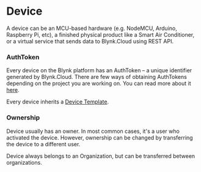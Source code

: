 # Device

A device can be an MCU-based hardware \(e.g. NodeMCU, Arduino, Raspberry Pi, etc\), a finished physical product like a Smart Air Conditioner,  or a virtual service that sends data to Blynk.Cloud using REST API.

### AuthToken

Every device on the Blynk platform has an AuthToken – a unique identifier generated by Blynk.Cloud. There are few ways of obtaining AuthTokens depending on the project you are working on. You can read more about it [here](../getting-started/activating-devices/#2-activating-device-with-static-auth-token).

Every device inherits a [Device Template](device-template.md).

### Ownership

Device usually has an owner. In most common cases, it's a user who activated the device. However,  ownership can be changed by transferring the device to a different user. 

Device always belongs to an Organization, but can be transferred between organizations.  



